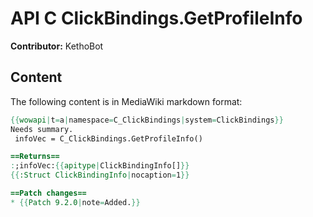 # API C ClickBindings.GetProfileInfo

**Contributor:** KethoBot

## Content

The following content is in MediaWiki markdown format:

```mediawiki
{{wowapi|t=a|namespace=C_ClickBindings|system=ClickBindings}}
Needs summary.
 infoVec = C_ClickBindings.GetProfileInfo()

==Returns==
:;infoVec:{{apitype|ClickBindingInfo[]}}
{{:Struct ClickBindingInfo|nocaption=1}}

==Patch changes==
* {{Patch 9.2.0|note=Added.}}
```